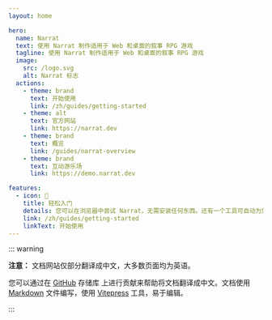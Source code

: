 ```yaml
---
layout: home

hero:
  name: Narrat
  text: 使用 Narrat 制作适用于 Web 和桌面的叙事 RPG 游戏
  tagline: 使用 Narrat 制作适用于 Web 和桌面的叙事 RPG 游戏
  image:
    src: /logo.svg
    alt: Narrat 标志
  actions:
    - theme: brand
      text: 开始使用
      link: /zh/guides/getting-started
    - theme: alt
      text: 官方网站
      link: https://narrat.dev
    - theme: brand
      text: 概览
      link: /guides/narrat-overview
    - theme: brand
      text: 互动游乐场
      link: https://demo.narrat.dev

features:
  - icon: 🚀
    title: 轻松入门
    details: 您可以在浏览器中尝试 Narrat，无需安装任何东西。还有一个工具可自动为您启动项目。
    link: /zh/guides/getting-started
    linkText: 开始使用
---
```


::: warning

**注意：** 文档网站仅部分翻译成中文，大多数页面均为英语。

您可以通过在 [GitHub](https://github.com/liana-p/narrat-engine) 存储库 上进行贡献来帮助将文档翻译成中文。文档使用 [Markdown](https://www.markdownguide.org/) 文件编写，使用 [Vitepress](https://vitepress.dev) 工具，易于编辑。

:::
